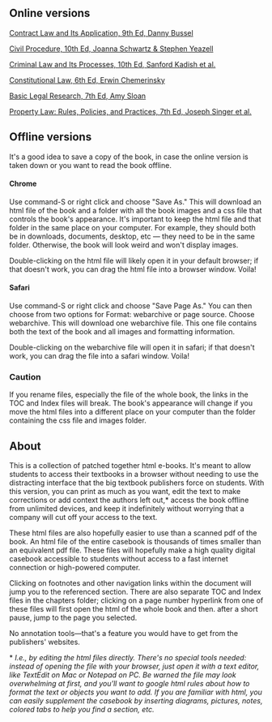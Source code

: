 ## Online versions
[Contract Law and Its Application, 9th Ed, Danny Bussel](https://cyberlawlibrary.github.io/Casebooks/Contract-Law-and-Its-Application-9th-Ed)

[Civil Procedure, 10th Ed, Joanna Schwartz & Stephen Yeazell](https://cyberlawlibrary.github.io/Casebooks/Civil-Procedure-10th-Ed)

[Criminal Law and Its Processes, 10th Ed, Sanford Kadish et al.](https://cyberlawlibrary.github.io/Casebooks/Criminal-Law-and-Its-Processes-10th-Ed)

[Constitutional Law, 6th Ed, Erwin Chemerinsky](https://cyberlawlibrary.github.io/Casebooks/Constitutional-Law-6th-Ed)

[Basic Legal Research, 7th Ed, Amy Sloan](https://cyberlawlibrary.github.io/Casebooks/Basic-Legal-Research-7th-Ed)

[Property Law: Rules, Policies, and Practices, 7th Ed, Joseph Singer et al.](https://cyberlawlibrary.github.io/Casebooks/Property-Law-7th-Ed)

## Offline versions

It's a good idea to save a copy of the book, in case the online version is taken down or you want to read the book offline.

#### Chrome

Use command-S or right click and choose "Save As." This will download an html file of the book and a folder with all the book images and a css file that controls the book's appearance. It's important to keep the html file and that folder in the same place on your computer. For example, they should both be in downloads, documents, desktop, etc — they need to be in the same folder. Otherwise, the book will look weird and won't display images.

Double-clicking on the html file will likely open it in your default browser; if that doesn't work, you can drag the html file into a browser window. Voila!

#### Safari

Use command-S or right click and choose "Save Page As." You can then choose from two options for Format: webarchive or page source. Choose webarchive. This will download one webarchive file. This one file contains both the text of the book and all images and formatting information.

Double-clicking on the webarchive file will open it in safari; if that doesn't work, you can drag the file into a safari window. Voila!


### Caution

If you rename files, especially the file of the whole book, the links in the TOC and Index files will break.
The book's appearance will change if you move the html files into a different place on your computer than the folder containing the css file and images folder.

## About

This is a  collection of patched together html e-books. It's meant to allow students to access their textbooks in a browser without needing to use the distracting interface that the big textbook publishers force on students. With this version, you can print as much as you want, edit the text to make corrections or add context the authors left out,\* access the book offline from unlimited devices, and keep it indefinitely without worrying that a company will cut off your access to the text.

These html files are also hopefully easier to use than a scanned pdf of the book. An html file of the entire casebook is thousands of times smaller than an equivalent pdf file. These files will hopefully make a high quality digital casebook accessible to students without access to a fast internet connection or high-powered computer.

Clicking on footnotes and other navigation links within the document will jump you to the referenced section. There are also separate TOC and Index files in the chapters folder; clicking on a page number hyperlink from one of these files will first open the html of the whole book and then. after a short pause, jump to the page you selected.  

No annotation tools—that's a feature you would have to get from the publishers' websites.


\* *I.e., by editing the html files directly. There's no special tools needed: instead of opening the file with your browser, just open it with a text editor, like TextEdit on Mac or Notepad on PC. Be warned the file may look overwhelming at first, and you'll want to google html rules about how to format the text or objects you want to add.
If you are familiar with html, you can easily supplement the casebook by inserting diagrams, pictures, notes, colored tabs to help you find a section, etc.*
